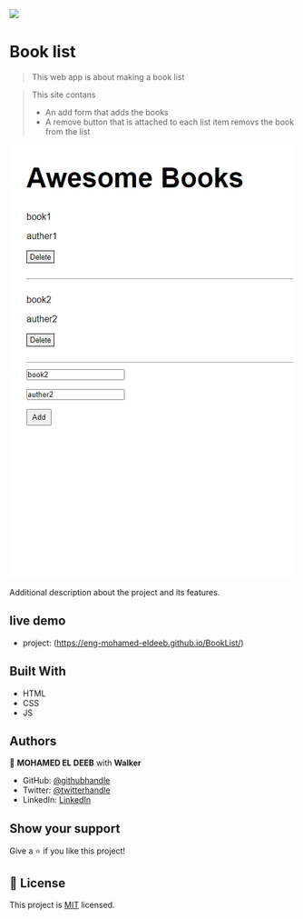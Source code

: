 ![](https://img.shields.io/badge/Microverse-blueviolet)

# Book list


> This web app is about making a book list

> This site contans
>- An add form that adds the books
>- A remove button that is attached to each list item removs the book from the list

![screenshot](./img/Screenshot.png)


Additional description about the project and its features.

## live demo

- project: (https://eng-mohamed-eldeeb.github.io/BookList/)

## Built With

- HTML
- CSS
- JS

## Authors

👤 **MOHAMED EL DEEB** with **Walker**

- GitHub: [@githubhandle](https://github.com/eng-mohamed-eldeeb)
- Twitter: [@twitterhandle](https://https://twitter.com/eldeeb_3o)
- LinkedIn: [LinkedIn](https://https://www.linkedin.com/in/mohamed-eldeeb-a69022206/)

## Show your support

Give a ⭐️ if you like this project!

## 📝 License

This project is [MIT](./MIT.md) licensed.
